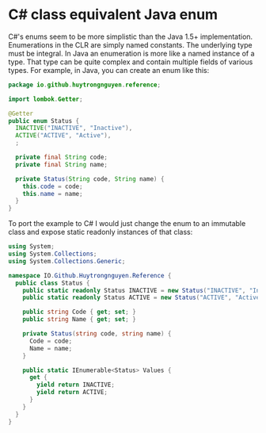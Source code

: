 # C# class equivalent Java enum

C#'s enums seem to be more simplistic than the Java 1.5+ implementation. Enumerations in the CLR are simply named constants. The underlying type must be integral. In Java an enumeration is more like a named instance of a type. That type can be quite complex and contain multiple fields of various types. For example, in Java, you can create an enum like this:

```java
package io.github.huytrongnguyen.reference;

import lombok.Getter;

@Getter
public enum Status {
  INACTIVE("INACTIVE", "Inactive"),
  ACTIVE("ACTIVE", "Active"),
  ;

  private final String code;
  private final String name;

  private Status(String code, String name) {
    this.code = code;
    this.name = name;
  }
}
```

To port the example to C# I would just change the enum to an immutable class and expose static readonly instances of that class:

```cs
using System;
using System.Collections;
using System.Collections.Generic;

namespace IO.Github.Huytrongnguyen.Reference {
  public class Status {
    public static readonly Status INACTIVE = new Status("INACTIVE", "Inactive");
    public static readonly Status ACTIVE = new Status("ACTIVE", "Active");

    public string Code { get; set; }
    public string Name { get; set; }

    private Status(string code, string name) {
      Code = code;
      Name = name;
    }

    public static IEnumerable<Status> Values {
      get {
        yield return INACTIVE;
        yield return ACTIVE;
      }
    }
  }
}
```
